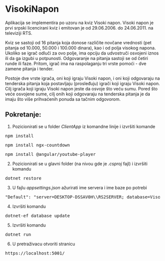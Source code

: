 # VisokiNapon

Aplikacija se implementira po uzoru na kviz Visoki napon. 
Visoki napon je prvi srpski licencirani kviz i emitovan je od 29.06.2006. do 24.06.2011. na televiziji RTS.  

Kviz se sastoji od 16 pitanja koja donose različite novčane vrednosti (pet pitanja od 10.000, 50.000 i 100.000 dinara), kao i od polja visokog napona. 
Ukoliko se igrač odluči za ovo polje, ima opciju da udvostruči osvojeni iznos ili da ga izgubi u potpunosti. 
Odgovaranje na pitanja sastoji se od četiri runde ili faze. Pritom, igrač ima na raspolaganju tri vrste pomoći - dve zamene pitanja i tender. 

Postoje dve vrste igrača, oni koji igraju Visoki napon, i oni koji odgovaraju na tenderska pitanja koja postavljaju (prosleđuju) igrači koji igraju Visoki napon.
Cilj igrača koji igraju Visoki napon jeste da osvoje što veću sumu. Pored što veće osvojene sume, cilj onih koji odgovaraju na tenderska pitanja je da imaju što više prihvaćenih ponuda sa tačnim odgovorom. 


## Pokretanje:

1. Pozicionirati se u folder *ClientApp* iz komandne linije i izvršiti komande
<pre>npm install</pre>
<pre>npm install ngx-countdown</pre>
<pre>npm install @angular/youtube-player</pre>

2. Pozicionirati se u glavni folder (na nivou gde je *.csproj* fajl) i izvršiti komandu
<pre>dotnet restore</pre>

3. U fajlu *appsettings.json* ažurirati ime servera i ime baze po potrebi
<pre>"Default": "server=DESKTOP-DSSAV0H\\RS2SERVER; database=VisokiNapon; Integrated Security = SSPI;"</pre>

4. Izvršiti komandu
<pre>dotnet-ef database update</pre>

5. Izvršiti komandu
<pre>dotnet run</pre>

6. U pretraživacu otvoriti stranicu 
<pre>https://localhost:5001/</pre>
